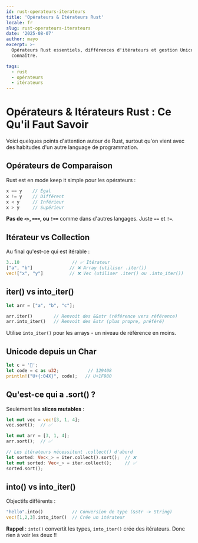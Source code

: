 ```yaml
---
id: rust-operateurs-iterateurs
title: 'Opérateurs & Itérateurs Rust'
locale: fr
slug: rust-operateurs-iterateurs
date: '2025-08-07'
author: mayo
excerpt: >-
  Opérateurs Rust essentiels, différences d'itérateurs et gestion Unicode à
  connaître.

tags:
  - rust
  - opérateurs
  - itérateurs
---
```


# Opérateurs & Itérateurs Rust : Ce Qu'il Faut Savoir

Voici quelques points d'attention autour de Rust, surtout qu'on vient avec des habitudes d'un autre language de programmation.

## Opérateurs de Comparaison

Rust est en mode keep it simple pour les opérateurs :
```rust
x == y    // Égal
x != y    // Différent
x < y     // Inférieur
x > y     // Supérieur
```

**Pas de `<>`, `===`, ou `!==`** comme dans d'autres langages. Juste `==` et `!=`.

## Itérateur vs Collection

Au final qu'est-ce qui est itérable :
```rust
3..10                    // ✅ Itérateur
["a", "b"]              // ❌ Array (utiliser .iter())
vec!["x", "y"]          // ❌ Vec (utiliser .iter() ou .into_iter())
```

## iter() vs into_iter()

```rust
let arr = ["a", "b", "c"];

arr.iter()        // Renvoit des &&str (référence vers référence)
arr.into_iter()   // Renvoit des &str (plus propre, préféré)
```

Utilise `into_iter()` pour les arrays - un niveau de référence en moins.

## Unicode depuis un Char

```rust
let c = '🦀';
let code = c as u32;           // 129408
println!("U+{:04X}", code);   // U+1F980
```

## Qu'est-ce qui a .sort() ?

Seulement les **slices mutables** :
```rust
let mut vec = vec![3, 1, 4];
vec.sort();  // ✅

let mut arr = [3, 1, 4];
arr.sort();  // ✅

// Les itérateurs nécessitent .collect() d'abord
let sorted: Vec<_> = iter.collect().sort();  // ❌
let mut sorted: Vec<_> = iter.collect();     // ✅
sorted.sort();
```

## into() vs into_iter()

Objectifs différents :
```rust
"hello".into()           // Conversion de type (&str -> String)
vec![1,2,3].into_iter()  // Crée un itérateur
```

**Rappel** : `into()` convertit les types, `into_iter()` crée des itérateurs. Donc rien à voir les deux !!
